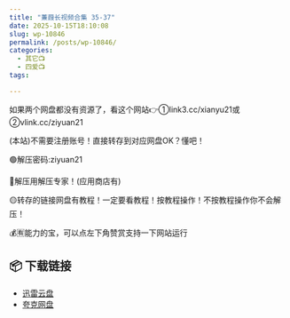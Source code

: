 ```yaml
---
title: "蒹葭长视频合集 35-37"
date: 2025-10-15T18:10:08
slug: wp-10846
permalink: /posts/wp-10846/
categories:
  - 其它📺
  - 四爱📺
tags:

---
```


如果两个网盘都没有资源了，看这个网站👉①link3.cc/xianyu21或②vlink.cc/ziyuan21

(本站)不需要注册账号！直接转存到对应网盘OK？懂吧！

🟢解压密码:ziyuan21

🔵解压用解压专家！(应用商店有)

🟡转存的链接网盘有教程！一定要看教程！按教程操作！不按教程操作你不会解压！

💰🈶能力的宝，可以点左下角赞赏支持一下网站运行

## 📦 下载链接
- [迅雷云盘](https://blziyuan21.com/pay-download/10846?key=7933ccef92&down_id=0)
- [夸克网盘](https://blziyuan21.com/pay-download/10846?key=7933ccef92&down_id=1)


